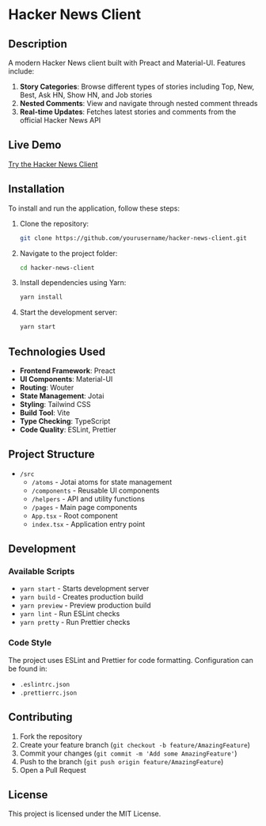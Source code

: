 # Hacker News Client

## Description

A modern Hacker News client built with Preact and Material-UI. Features include:

1. **Story Categories**: Browse different types of stories including Top, New, Best, Ask HN, Show HN, and Job stories
2. **Nested Comments**: View and navigate through nested comment threads
3. **Real-time Updates**: Fetches latest stories and comments from the official Hacker News API

## Live Demo

[Try the Hacker News Client](https://your-demo-link-here.com)

## Installation

To install and run the application, follow these steps:

1. Clone the repository:
    ```bash
    git clone https://github.com/yourusername/hacker-news-client.git
    ```

2. Navigate to the project folder:
    ```bash
    cd hacker-news-client
    ```

3. Install dependencies using Yarn:
    ```bash
    yarn install
    ```

4. Start the development server:
    ```bash
    yarn start
    ```

## Technologies Used

- **Frontend Framework**: Preact
- **UI Components**: Material-UI
- **Routing**: Wouter
- **State Management**: Jotai
- **Styling**: Tailwind CSS
- **Build Tool**: Vite
- **Type Checking**: TypeScript
- **Code Quality**: ESLint, Prettier

## Project Structure

- `/src`
  - `/atoms` - Jotai atoms for state management
  - `/components` - Reusable UI components
  - `/helpers` - API and utility functions
  - `/pages` - Main page components
  - `App.tsx` - Root component
  - `index.tsx` - Application entry point

## Development

### Available Scripts

- `yarn start` - Starts development server
- `yarn build` - Creates production build
- `yarn preview` - Preview production build
- `yarn lint` - Run ESLint checks
- `yarn pretty` - Run Prettier checks

### Code Style

The project uses ESLint and Prettier for code formatting. Configuration can be found in:
- `.eslintrc.json`
- `.prettierrc.json`

## Contributing

1. Fork the repository
2. Create your feature branch (`git checkout -b feature/AmazingFeature`)
3. Commit your changes (`git commit -m 'Add some AmazingFeature'`)
4. Push to the branch (`git push origin feature/AmazingFeature`)
5. Open a Pull Request

## License

This project is licensed under the MIT License.




